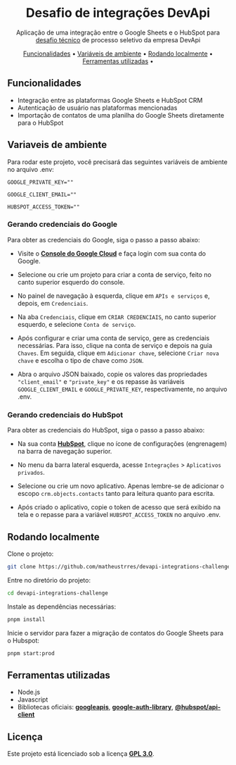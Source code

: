 <h1 align="center">
  Desafio de integrações DevApi
  </a>
</h1>

<p align="center">Aplicação de uma integração entre o Google Sheets e o HubSpot para <a href="https://github.com/godevapi/vagas/tree/master/integrations" target="_blank">desafio técnico</a> de
processo seletivo da empresa DevApi

<p align="center">
  <a href="#funcionalidades">Funcionalidades</a> •
  <a href="#variaveis-de-ambiente">Variáveis de ambiente</a> •
  <a href="#rodando-localmente">Rodando localmente</a> •
  <a href="#ferramentas-utilizadas">Ferramentas utilizadas</a> •
</p>

## Funcionalidades

- Integração entre as plataformas Google Sheets e HubSpot CRM
- Autenticação de usuário nas plataformas mencionadas
- Importação de contatos de uma planilha do Google Sheets diretamente para o HubSpot

## Variaveis de ambiente

Para rodar este projeto, você precisará das seguintes variáveis de ambiente no arquivo .env:

`GOOGLE_PRIVATE_KEY=""`

`GOOGLE_CLIENT_EMAIL=""`

`HUBSPOT_ACCESS_TOKEN=""`

### Gerando credenciais do Google

Para obter as credenciais do Google, siga o passo a passo abaixo:

- Visite o **[Console do Google Cloud](https://console.cloud.google.com/)** e faça login com sua conta do Google.

- Selecione ou crie um projeto para criar a conta de serviço, feito no canto superior esquerdo do console.

- No painel de navegação à esquerda, clique em `APIs e serviços` e, depois, em `Credenciais`.

- Na aba `Credenciais`, clique em `CRIAR CREDENCIAIS`, no canto superior esquerdo, e selecione `Conta de serviço`.

- Após configurar e criar uma conta de serviço, gere as credenciais necessárias. Para isso, clique na conta de serviço e depois na guia `Chaves`. Em seguida, clique em `Adicionar chave`, selecione `Criar nova chave` e escolha o tipo de chave como `JSON`.

- Abra o arquivo JSON baixado, copie os valores das propriedades `"client_email"` e `"private_key"` e os repasse às variáveis `GOOGLE_CLIENT_EMAIL` e `GOOGLE_PRIVATE_KEY`, respectivamente, no arquivo .env.

### Gerando credenciais do HubSpot

Para obter as credenciais do HubSpot, siga o passo a passo abaixo:

- Na sua conta **[HubSpot](https://app.hubspot.com/home)**, clique no ícone de configurações (engrenagem) na barra de navegação superior.

- No menu da barra lateral esquerda, acesse `Integrações` > `Aplicativos privados`.

- Selecione ou crie um novo aplicativo. Apenas lembre-se de adicionar o escopo `crm.objects.contacts` tanto para leitura quanto para escrita.

- Após criado o aplicativo, copie o token de acesso que será exibido na tela e o repasse para a variável `HUBSPOT_ACCESS_TOKEN` no arquivo .env.

## Rodando localmente

Clone o projeto:

```bash
git clone https://github.com/matheustrres/devapi-integrations-challenge.git
```

Entre no diretório do projeto:

```bash
cd devapi-integrations-challenge
```

Instale as dependências necessárias:

```bash
pnpm install
```

Inicie o servidor para fazer a migração de contatos do Google Sheets para o Hubspot:

```bash
pnpm start:prod
```

## Ferramentas utilizadas

- Node.js
- Javascript
- Bibliotecas oficiais: **[googleapis](https://www.npmjs.com/package/googleapis)**, **[google-auth-library](https://www.npmjs.com/package/google-auth-library)**, **[@hubspot/api-client](https://www.npmjs.com/package/@hubspot/api-client)**

## Licença

Este projeto está licenciado sob a licença **[GPL 3.0](https://github.com/matheustrres/devapi-integrations-challenge/blob/main/LICENSE)**.
